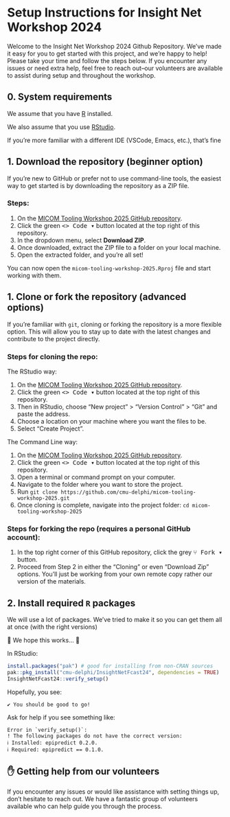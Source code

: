 # Setup Instructions for Insight Net Workshop 2024


Welcome to the Insight Net Workshop 2024 Github Repository. We’ve made
it easy for you to get started with this project, and we’re happy to
help! Please take your time and follow the steps below. If you encounter
any issues or need extra help, feel free to reach out–our volunteers are
available to assist during setup and throughout the workshop.

## 0. System requirements

We assume that you have [R](https://cran.rstudio.com) installed.

We also assume that you use
[RStudio](https://posit.co/download/rstudio-desktop/).

If you’re more familiar with a different IDE (VSCode, Emacs, etc.),
that’s fine

## 1. Download the repository (beginner option)

If you’re new to GitHub or prefer not to use command-line tools, the
easiest way to get started is by downloading the repository as a ZIP
file.

### Steps:

1.  On the [MICOM Tooling Workshop 2025 GitHub
    repository](https://github.com/cmu-delphi/micom-tooling-workshop-2025).
2.  Click the green <kbd>\<\> Code ▾</kbd> button located at the top
    right of this repository.
3.  In the dropdown menu, select **Download ZIP**.
4.  Once downloaded, extract the ZIP file to a folder on your local
    machine.
5.  Open the extracted folder, and you’re all set!

You can now open the `micom-tooling-workshop-2025.Rproj` file and start
working with them.

## 1. Clone or fork the repository (advanced options)

If you’re familiar with `git`, cloning or forking the repository is a
more flexible option. This will allow you to stay up to date with the
latest changes and contribute to the project directly.

### Steps for cloning the repo:

<!-- You'll get a local copy of the repository. -->

The RStudio way:

1.  On the [MICOM Tooling Workshop 2025 GitHub
    repository](https://github.com/cmu-delphi/micom-tooling-workshop-2025).
2.  Click the green <kbd>\<\> Code ▾</kbd> button located at the top
    right of this repository.
3.  Then in RStudio, choose “New project” \> “Version Control” \> “Git”
    and paste the address.
4.  Choose a location on your machine where you want the files to be.
5.  Select “Create Project”.

The Command Line way:

1.  On the [MICOM Tooling Workshop 2025 GitHub
    repository](https://github.com/cmu-delphi/micom-tooling-workshop-2025).
2.  Click the green <kbd>\<\> Code ▾</kbd> button located at the top
    right of this repository.
3.  Open a terminal or command prompt on your computer.
4.  Navigate to the folder where you want to store the project.
5.  Run
    `git clone https://github.com/cmu-delphi/micom-tooling-workshop-2025.git`
6.  Once cloning is complete, navigate into the project folder:
    `cd micom-tooling-workshop-2025`

### Steps for forking the repo (requires a personal GitHub account):

1.  In the top right corner of this GitHub repository, click the grey
    <kbd>⑂ Fork ▾</kbd> button.
2.  Proceed from Step 2 in either the “Cloning” or even “Download Zip”
    options. You’ll just be working from your own remote copy rather our
    version of the materials.

## 2. Install required `R` packages

We will use a <span class="tertiary">lot</span> of packages. We’ve tried
to make it so you can get them all at once (with the right versions)

🤞 We hope this works… 🤞

In RStudio:

``` r
install.packages("pak") # good for installing from non-CRAN sources
pak::pkg_install("cmu-delphi/InsightNetFcast24", dependencies = TRUE)
InsightNetFcast24::verify_setup()
```

Hopefully, you see:

    ✔ You should be good to go!

Ask for help if you see something like:

    Error in `verify_setup()`:
    ! The following packages do not have the correct version:
    ℹ Installed: epipredict 0.2.0.
    ℹ Required: epipredict == 0.1.0.

## ✋ Getting help from our volunteers

If you encounter any issues or would like assistance with setting things
up, don’t hesitate to reach out. We have a fantastic group of volunteers
available who can help guide you through the process.
